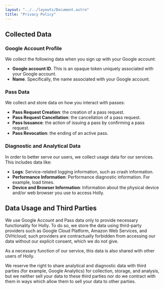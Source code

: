 ```yaml
---
layout: "../../layouts/Document.astro"
title: "Privacy Policy"
---
```


## Collected Data

### Google Account Profile

We collect the following data when you sign up with your Google account:

- **Google account ID**. This is an opaque token uniquely associated with your Google account.
- **Name**. Specifically, the name associated with your Google account.

### Pass Data

We collect and store data on how you interact with passes:

- **Pass Request Creation**: the creation of a pass request.
- **Pass Request Cancellation**: the cancellation of a pass request.
- **Pass Issuance**: the action of issuing a pass by confirming a pass request.
- **Pass Revocation**: the ending of an active pass.

### Diagnostic and Analytical Data

In order to better serve our users, we collect usage data for our services. This includes data like:

- **Logs**: Service-related logging information, such as crash information.
- **Performance Information**: Performance diagnostic information. For example, load times.
- **Device and Browser Information**: Information about the physical device and/or web browser you use to access Holly.

## Data Usage and Third Parties

We use Google Account and Pass data only to provide necessary functionality for Holly. To do so, we store the data using third-party providers such as Google Cloud Platform, Amazon Web Services, and OVHcloud; such providers are contractually forbidden from accessing our data without our explicit consent, which we do not give.

As a necessary function of our service, this data is also shared with other users of Holly.

We reserve the right to share analytical and diagnostic data with third parties (for example, Google Analytics) for collection, storage, and analysis, but we neither sell your data to these third parties nor do we contract with them in ways which allow them to sell your data to other parties.